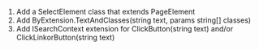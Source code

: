 1. Add a SelectElement class that extends PageElement
2. Add ByExtension.TextAndClasses(string text, params string[] classes)
3. Add ISearchContext extension for ClickButton(string text) and/or ClickLinkorButton(string text)
